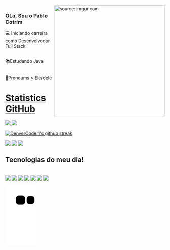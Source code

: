 <img width = "350px" height = "350px" align = "right" src="https://imgur.com/y1IlhUD.gif" title="source: imgur.com"/>




### OLá, Sou o Pablo Cotrim
💻 Iniciando carreira como Desenvolvedor Full Stack
##
📚Estudando Java
##
🧐Pronoums > Ele/dele


<div>
  <a href="https://github.com/pablocotrim">
    <h1> Statistics GitHub </h1>

  <img height="197em" src="https://github-readme-stats.vercel.app/api?username=pablocotrim&show_icons=true&theme=dracula&include_all_commits=true&count_private=true"/>
  <img height="165em" src="https://github-readme-stats.vercel.app/api/top-langs/?username=pablocotrim&layout=compact&langs_count=7&theme=dracula"/>
   
 ![DenverCoder1's github streak](https://github-readme-streak-stats.herokuapp.com/?user=PabloCotrim&theme=blue-green)
 </div>
   
<div>
  <a href="https://www.instagram.com/cotrim_99" target="_blank"><img src="https://img.shields.io/badge/-Instagram-%23E4405F?style=for-the-badge&logo=instagram&logoColor=white" target="_blank"></a>
  <a href = "mailto:pablocotrimbarbosa1499@gmail.com"><img src="https://img.shields.io/badge/-Gmail-%23333?style=for-the-badge&logo=gmail&logoColor=white" target="_blank"></a>
  <a href="https://www.linkedin.com/in/pablo-cotrim-ba5689181" target="_blank"><img src="https://img.shields.io/badge/-LinkedIn-%230077B5?style=for-the-badge&logo=linkedin&logoColor=white" target="_blank"></a> 

 
  
  
  ## Tecnologias do meu dia!
   <div style="display: inline_block"><br>
    <img align="center" height="50" width"50" src="https://cdn.jsdelivr.net/gh/devicons/devicon/icons/git/git-original-wordmark.svg" />
    <img align="center" height="50" width"50" src="https://cdn.jsdelivr.net/gh/devicons/devicon/icons/java/java-original-wordmark.svg" />
    <img align="center" height="50" width"50" src="https://cdn.jsdelivr.net/gh/devicons/devicon/icons/jira/jira-original-wordmark.svg" />
    <img align="center" height="50" width"50" src="https://cdn.jsdelivr.net/gh/devicons/devicon/icons/spring/spring-original-wordmark.svg" />
    <img align="center" height="50" width"50" src="https://cdn.jsdelivr.net/gh/devicons/devicon/icons/mysql/mysql-original-wordmark.svg" />
    <img align="center" height="50" width"50" src="https://cdn.jsdelivr.net/gh/devicons/devicon/icons/angularjs/angularjs-original.svg" />
    <img align="center" height="50" width"50" src="https://cdn.jsdelivr.net/gh/devicons/devicon/icons/javascript/javascript-original.svg" />


    
 </div>
      
  
  ![Snake animation](https://github.com/PabloCotrim/pablocotrim/blob/output/github-contribution-grid-snake.svg)
